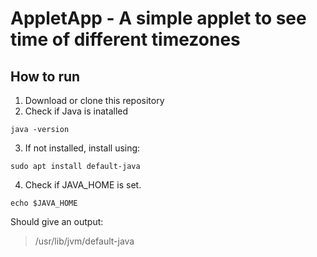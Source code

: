 # AppletApp - A simple applet to see time of different timezones  

## How to run  
1. Download or clone this repository  
2. Check if Java is inatalled  
```
java -version
```
3. If not installed, install using:
```
sudo apt install default-java
```
4. Check if JAVA_HOME is set.
```
echo $JAVA_HOME
```
Should give an output:  
> /usr/lib/jvm/default-java
